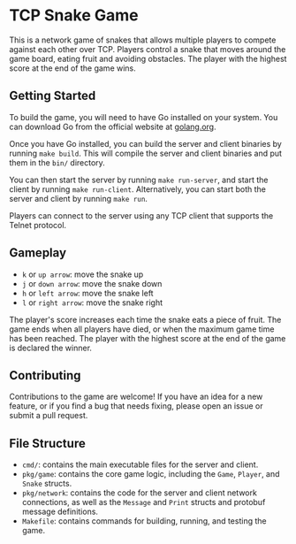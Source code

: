 # TCP Snake Game

This is a network game of snakes that allows multiple players to compete against each other over TCP. Players control a snake that moves around the game board, eating fruit and avoiding obstacles. The player with the highest score at the end of the game wins.

## Getting Started

To build the game, you will need to have Go installed on your system. You can download Go from the official website at [golang.org](https://golang.org).

Once you have Go installed, you can build the server and client binaries by running `make build`. This will compile the server and client binaries and put them in the `bin/` directory.

You can then start the server by running `make run-server`, and start the client by running `make run-client`. Alternatively, you can start both the server and client by running `make run`.

Players can connect to the server using any TCP client that supports the Telnet protocol.

## Gameplay

- `k` or `up arrow`: move the snake up
- `j` or `down arrow`: move the snake down
- `h` or `left arrow`: move the snake left
- `l` or `right arrow`: move the snake right

The player's score increases each time the snake eats a piece of fruit. The game ends when all players have died, or when the maximum game time has been reached. The player with the highest score at the end of the game is declared the winner.

## Contributing

Contributions to the game are welcome! If you have an idea for a new feature, or if you find a bug that needs fixing, please open an issue or submit a pull request.

## File Structure

- `cmd/`: contains the main executable files for the server and client.
- `pkg/game`: contains the core game logic, including the `Game`, `Player`, and `Snake` structs.
- `pkg/network`: contains the code for the server and client network connections, as well as the `Message` and `Print` structs and protobuf message definitions.
- `Makefile`: contains commands for building, running, and testing the game.
